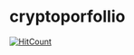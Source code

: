 # cryptoporfollio


[![HitCount](http://hits.dwyl.io/VikasKad/cryptoporfollio.svg)](http://hits.dwyl.io/VikasKad/cryptoporfollio)
